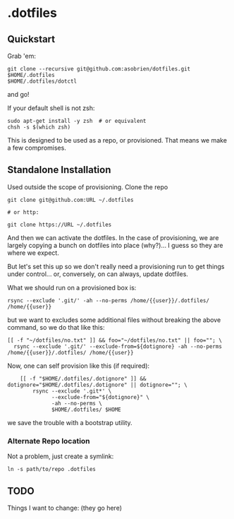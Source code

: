 .dotfiles
=========

Quickstart
----------
Grab 'em:

```
git clone --recursive git@github.com:asobrien/dotfiles.git $HOME/.dotfiles
$HOME/.dotfiles/dotctl
```

and go!

If your default shell is not zsh:
```
sudo apt-get install -y zsh  # or equivalent
chsh -s $(which zsh)
```


This is designed to be used as a repo, or provisioned. That means we make
a few compromises.

Standalone Installation
-----------------------
Used outside the scope of provisioning. Clone the repo

```
git clone git@github.com:URL ~/.dotfiles

# or http:

git clone https://URL ~/.dotfiles
```

And then we can activate the dotfiles. In the case of provisioning, we
are largely copying a bunch on dotfiles into place (why?)... I guess so
they are where we expect. 

But let's set this up so we don't really need a provisioning run to get
things under control... or, conversely, on can always, update dotfiles.


What we should run on a provisioned box is:

```
rsync --exclude '.git/' -ah --no-perms /home/{{user}}/.dotfiles/ /home/{{user}}
```

but we want to excludes some additional files without breaking the above command,
so we do that like this:

```
[[ -f "~/dotfiles/no.txt" ]] && foo="~/dotfiles/no.txt" || foo=""; \
  rsync --exclude '.git/' --exclude-from=${dotignore} -ah --no-perms /home/{{user}}/.dotfiles/ /home/{{user}}
```

Now, one can self provision like this (if required):

```
    [[ -f "$HOME/.dotfiles/.dotignore" ]] && dotignore="$HOME/.dotfiles/.dotignore" || dotignore=""; \
        rsync --exclude '.git*' \
              --exclude-from="${dotignore}" \
              -ah --no-perms \
              $HOME/.dotfiles/ $HOME
```

we save the trouble with a bootstrap utility.

### Alternate Repo location ###
Not a problem, just create a symlink:
```
ln -s path/to/repo .dotfiles
```

TODO
----
Things I want to change: (they go here)

